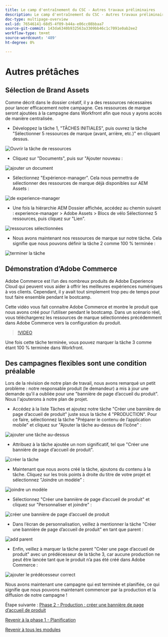 ```yaml
---
title: Le camp d'entraînement du CSC - Autres travaux préliminaires
description: Le camp d'entraînement du CSC - Autres travaux préliminaires
doc-type: multipage-overview
exl-id: 76546141-68d5-4f09-b44a-e06cc08bbaa7
source-git-commit: 143da6340b932563a3309bb46c1c7091e0ab2ee2
workflow-type: tm+mt
source-wordcount: '489'
ht-degree: 0%

---
```


# Autres prétâches

## Sélection de Brand Assets

Comme décrit dans le dossier créatif, il y a des ressources nécessaires pour lancer efficacement notre campagne. Ces ressources de marque seront ajoutées à la campagne dans Workfront afin que nous y ayons accès de manière centralisée.

- Développez la tâche 1, &quot;TÂCHES INITIALES&quot;, puis ouvrez la tâche &quot;Sélectionner 5 ressources de marque (avant, arrière, etc.)&quot; en cliquant dessus.

![Ouvrir la tâche de ressources](./images/wf-open-assets-task.png)

- Cliquez sur &quot;Documents&quot;, puis sur &quot;Ajouter nouveau :

![ajouter un document](./images/wf-add-new-doc.png)

- Sélectionnez &quot;Expérience-manager&quot;. Cela nous permettra de sélectionner des ressources de marque déjà disponibles sur AEM Assets :

![de experience-manager](./images/wf-from-aem.png)

- Une fois la hiérarchie AEM Dossier affichée, accédez au chemin suivant : experience-manager > Adobe Assets > Blocs de vélo Sélectionnez 5 ressources, puis cliquez sur &quot;Lien&quot;.

![ressources sélectionnées](./images/selected-assets.png)

- Nous avons maintenant nos ressources de marque sur notre tâche. Cela signifie que nous pouvons définir la tâche 2 comme 100 % terminée :

![terminer la tâche](./images/wf-task-2-complete.png)


## Démonstration d’Adobe Commerce

Adobe Commerce est l’un des nombreux produits de Adobe Experience Cloud qui peuvent vous aider à offrir les meilleures expériences numériques à vos clients. Cependant, il y avait tout simplement trop peu de temps pour tout faire ensemble pendant le bootcamp.

Cette vidéo vous fait connaitre Adobe Commerce et montre le produit que nous avons créé pour l’utiliser pendant le bootcamp. Dans un scénario réel, vous téléchargerez les ressources de marque sélectionnées précédemment dans Adobe Commerce vers la configuration du produit.

>[!VIDEO](https://video.tv.adobe.com/v/3418945?quality=12&learn=on)

Une fois cette tâche terminée, vous pouvez marquer la tâche 3 comme étant 100 % terminée dans Workfront.

## Des campagnes flexibles sont une condition préalable

Lors de la révision de notre plan de travail, nous avons remarqué un petit problème : notre responsable produit (le demandeur) a mis à jour une demande qu’il a oubliée pour une &quot;bannière de page d’accueil du produit&quot;.  Nous l&#39;ajouterons à notre plan de projet.

- Accédez à la liste Tâches et ajoutez notre tâche &quot;Créer une bannière de page d’accueil de produit&quot; juste sous la tâche 4 &quot;PRODUCTION&quot;. Pour ce faire, sélectionnez la tâche &quot;Préparer le contenu de l’application mobile&quot; et cliquez sur &quot;Ajouter la tâche au-dessus de l’icône&quot; :

![ajouter une tâche au-dessus](./images/wf-add-task-above.png)

- Attribuez à la tâche ajoutée un nom significatif, tel que &quot;Créer une bannière de page d’accueil de produit&quot;.

![créer la tâche](./images/wf-create-banner.png)

- Maintenant que nous avons créé la tâche, ajoutons du contenu à la tâche. Cliquez sur les trois points à droite du titre de votre projet et sélectionnez &quot;Joindre un modèle&quot; :

![joindre un modèle](./images/wf-attach-template.png)

- Sélectionnez &quot;Créer une bannière de page d’accueil de produit&quot; et cliquez sur &quot;Personnaliser et joindre&quot; :

![créer une bannière de page d’accueil de produit](./images/wf-homepage-banner.png)

- Dans l’écran de personnalisation, veillez à mentionner la tâche &quot;Créer une bannière de page d’accueil de produit&quot; en tant que parent :

![add parent](./images/wf-create-banner-parent.png)

- Enfin, veillez à marquer la tâche parent &quot;Créer une page d’accueil de produit&quot; avec un prédécesseur de la tâche 3, car aucune production ne peut être lancée tant que le produit n’a pas été créé dans Adobe Commerce :

![ajouter le prédécesseur correct](./images/wf-predecessor.png)

Nous avons maintenant une campagne qui est terminée et planifiée, ce qui signifie que nous pouvons maintenant commencer par la production et la diffusion de notre campagne !


Étape suivante : [Phase 2 - Production : créer une bannière de page d’accueil de produit](../production/banner.md)

[Revenir à la phase 1 - Planification](./planning.md)

[Revenir à tous les modules](../../overview.md)
